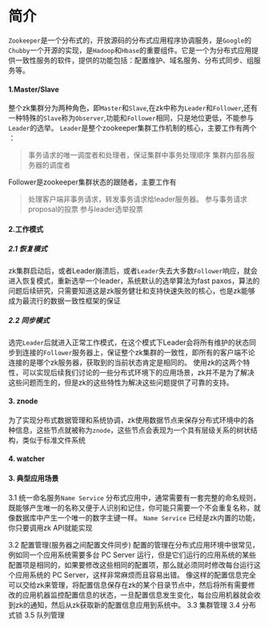# 简介

`Zookeeper`是一个分布式的，开放源码的分布式应用程序协调服务，是`Google`的`Chubby`一个开源的实现，是`Hadoop`和`Hbase`的重要组件。它是一个为分布式应用提供一致性服务的软件，提供的功能包括：配置维护、域名服务、分布式同步、组服务等。

#### 1.Master\/Slave

整个zk集群分为两种角色，即`Master`和`Slave`,在zk中称为`Leader`和`Follower`,还有一种特殊的`Slave`称为`Observer`,功能和`Follower`相同，只是地位更低，不能参与`Leader`的选举。
`Leader`是整个zookeeper集群工作机制的核心，主要工作有两个 ：

> 事务请求的唯一调度者和处理者，保证集群中事务处理顺序
> 集群内部各服务器的调度者

Follower是zookeeper集群状态的跟随者，主要工作有

> 处理客户端非事务请求，转发事务请求给leader服务器。
> 参与事务请求 proposal的投票
> 参与leader选举投票

#### 2.工作模式

##### 2.1 恢复模式

zk集群启动后，或者Leader崩溃后，或者`Leader`失去大多数`Follower`响应，就会进入恢复模式，重新选举一个leader，系统默认的选举算法为fast paxos，算法的问题后续研究，只需要知道这是zk服务健壮和支持快速失败的核心，也是zk能够成为最流行的数据一致性框架的保证

##### 2.2 同步模式
选完`Leader`后就进入正常工作模式，在这个模式下Leader会将所有维护的状态同步到连接的`Follower`服务器上，保证整个zk集群的一致性，即所有的客户端不论连接的是哪个zk服务器，获取到的当前状态肯定是相同的。
使用zk的这两个特性，可以实现后续我们讨论的一些分布式环境下的应用场景，zk并不是为了解决这些问题而生的，但是zk的这些特性为解决这些问题提供了可靠的支持。

#### 3. znode
为了实现分布式数据管理和系统协调，zk使用数据节点来保存分布式环境中的各种信息，这些节点就被称为`znode`，这些节点会表现为一个具有层级关系的树状结构，类似于标准文件系统

#### 4. watcher

#### 3. 典型应用场景
3.1 统一命名服务`Name Service`
分布式应用中，通常需要有一套完整的命名规则，既能够产生唯一的名称又便于人识别和记住，你可能只需要一个不会重复名称，就像数据库中产生一个唯一的数字主键一样。
`Name Service` 已经是zk内置的功能，你只要调用zk API就能实现

3.2 配置管理(服务器之间配置文件同步)
配置的管理在分布式应用环境中很常见，例如同一个应用系统需要多台 PC Server 运行，但是它们运行的应用系统的某些配置项是相同的，如果要修改这些相同的配置项，那么就必须同时修改每台运行这个应用系统的 PC Server，这样非常麻烦而且容易出错。
像这样的配置信息完全可以交给zk来管理，将配置信息保存在zk的某个目录节点中，然后将所有需要修改的应用机器监控配置信息的状态，一旦配置信息发生变化，每台应用机器就会收到zk的通知，然后从zk获取新的配置信息应用到系统中。
3.3 集群管理
3.4 分布式锁
3.5 队列管理